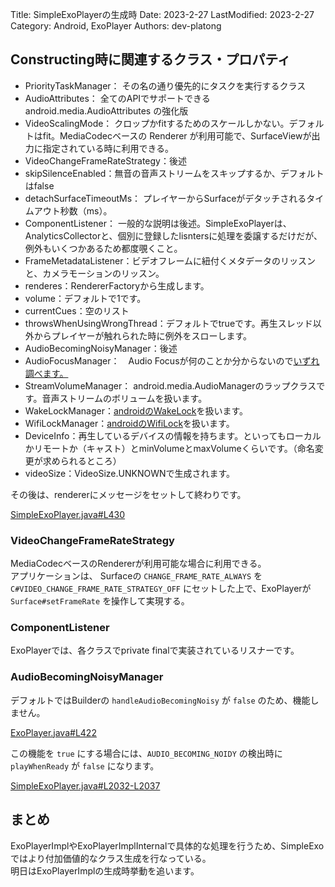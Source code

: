 Title: SimpleExoPlayerの生成時
Date: 2023-2-27
LastModified: 2023-2-27
Category: Android, ExoPlayer
Authors: dev-platong

## Constructing時に関連するクラス・プロパティ

- PriorityTaskManager： その名の通り優先的にタスクを実行するクラス
- AudioAttributes： 全てのAPIでサポートできる android.media.AudioAttributes の強化版
- VideoScalingMode： クロップかfitするためのスケールしかない。デフォルトはfit。MediaCodecベースの Renderer が利用可能で、SurfaceViewが出力に指定されている時に利用できる。
- VideoChangeFrameRateStrategy：後述
- skipSilenceEnabled：無音の音声ストリームをスキップするか、デフォルトはfalse
- detachSurfaceTimeoutMs： プレイヤーからSurfaceがデタッチされるタイムアウト秒数（ms）。
- ComponentListener： 一般的な説明は後述。SimpleExoPlayerは、AnalyticsCollectorと、個別に登録したlisntersに処理を委譲するだけだが、例外もいくつかあるため都度覗くこと。
- FrameMetadataListener：ビデオフレームに紐付くメタデータのリッスンと、カメラモーションのリッスン。
- renderes：RendererFactoryから生成します。
- volume：デフォルトで1です。
- currentCues：空のリスト
- throwsWhenUsingWrongThread：デフォルトでtrueです。再生スレッド以外からプレイヤーが触れられた時に例外をスローします。
- AudioBecomingNoisyManager：後述
- AudioFocusManager：　Audio Focusが何のことか分からないので[いずれ調べます。](https://github.com/dev-platong/dev-platong.github.io/issues/12)
- StreamVolumeManager： android.media.AudioManagerのラップクラスです。音声ストリームのボリュームを扱います。
- WakeLockManager：[androidのWakeLock](https://developer.android.com/training/scheduling/wakelock?hl=ja)を扱います。
- WifiLockManager：[androidのWifiLock](https://developer.android.com/reference/android/net/wifi/WifiManager.WifiLock)を扱います。
- DeviceInfo：再生しているデバイスの情報を持ちます。といってもローカルかリモートか（キャスト）とminVolumeとmaxVolumeくらいです。（命名変更が求められるところ）
- videoSize：VideoSize.UNKNOWNで生成されます。

その後は、rendererにメッセージをセットして終わりです。

[SimpleExoPlayer.java#L430](https://github.com/google/ExoPlayer/blob/r2.16.1/library/core/src/main/java/com/google/android/exoplayer2/SimpleExoPlayer.java#L430)

### VideoChangeFrameRateStrategy

MediaCodecベースのRendererが利用可能な場合に利用できる。  
アプリケーションは、 Surfaceの `CHANGE_FRAME_RATE_ALWAYS` を `C#VIDEO_CHANGE_FRAME_RATE_STRATEGY_OFF` にセットした上で、ExoPlayerが `Surface#setFrameRate` を操作して実現する。

### ComponentListener

ExoPlayerでは、各クラスでprivate finalで実装されているリスナーです。

### AudioBecomingNoisyManager

デフォルトではBuilderの `handleAudioBecomingNoisy` が `false` のため、機能しません。

[ExoPlayer.java#L422](https://github.com/google/ExoPlayer/blob/r2.16.1/library/core/src/main/java/com/google/android/exoplayer2/ExoPlayer.java#L422)

この機能を `true` にする場合には、`AUDIO_BECOMING_NOIDY` の検出時に `playWhenReady` が `false` になります。

[SimpleExoPlayer.java#L2032-L2037](https://github.com/google/ExoPlayer/blob/r2.16.1/library/core/src/main/java/com/google/android/exoplayer2/SimpleExoPlayer.java#L2032-L2037)

## まとめ

ExoPlayerImplやExoPlayerImplInternalで具体的な処理を行うため、SimpleExoではより付加価値的なクラス生成を行なっている。  
明日はExoPlayerImplの生成時挙動を追います。